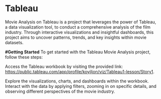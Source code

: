 # Tableau
Movie Analysis on Tableau is a project that leverages the power of Tableau, a data visualization tool, to conduct a comprehensive analysis of the film industry. Through interactive visualizations and insightful dashboards, this project aims to uncover patterns, trends, and key insights within movie datasets.

**#Getting Started**
To get started with the Tableau Movie Analysis project, follow these steps:

Access the Tableau workbook by visiting the provided link: https://public.tableau.com/app/profile/koyiljon/viz/Tableau1-lesson/Story1.

Explore the visualizations, charts, and dashboards within the workbook. Interact with the data by applying filters, zooming in on specific details, and observing different perspectives of the movie industry.
